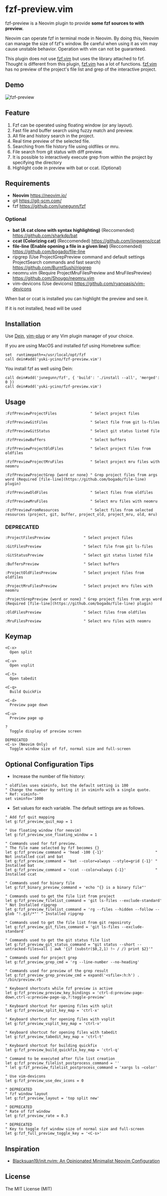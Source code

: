 # fzf-preview.vim

fzf-preview is a Neovim plugin to provide **some fzf sources to with preview.**

Neovim can operate fzf in terminal mode in Neovim.
By doing this, Neovim can manage the size of fzf's window.
Be careful when using it as vim may cause unstable behavior. Operation with vim can not be guaranteed.

This plugin does not use [fzf.vim](https://github.com/junegunn/fzf.vim) but uses the library attached to fzf.
Thought is different from this plugin, [fzf.vim](https://github.com/junegunn/fzf.vim) has a lot of functions.
[fzf.vim](https://github.com/junegunn/fzf.vim) has no preview of the project's file list and grep of the interactive project.

## Demo

![fzf-preview](https://user-images.githubusercontent.com/5423775/73814800-714cbb80-4827-11ea-8e70-093e14287453.gif "fzf-preview")

## Feature

1. Fzf can be operated using floating window (or any layout).
2. Fast file and buffer search using fuzzy match and preview.
3. All file and history search in the project.
4. Real time preview of the selected file.
5. Searching from file history file using oldfiles or mru.
6. File search from git status with diff preview.
7. It is possible to interactively execute grep from within the project by specifying the directory
8. Highlight code in preview with bat or ccat. (Optional)

## Requirements

- **Neovim** <https://neovim.io/>
- git <https://git-scm.com/>
- fzf <https://github.com/junegunn/fzf>

### Optional

- **bat (A cat clone with syntax highlighting)** (Reccomended) <https://github.com/sharkdp/bat>
- **ccat (Colorizing cat)** (Reccomended) <https://github.com/jingweno/ccat>
- **file-line (Enable opening a file in a given line)** (Reccomended) <https://github.com/bogado/file-line>
- ripgrep (Use ProjectGrepPreview command and default settings ProjectSearch commands and fast search) <https://github.com/BurntSushi/ripgrep>
- neomru.vim (Require ProjectMruFilesPreview and MruFilesPreview) <https://github.com/Shougo/neomru.vim>
- vim-devicons (Use devicons) <https://github.com/ryanoasis/vim-devicons>

When bat or ccat is installed you can highlight the preview and see it.

If it is not installed, head will be used

## Installation

Use [Dein](https://github.com/Shougo/dein.vim), [vim-plug](https://github.com/junegunn/vim-plug) or any Vim plugin manager of your choice.

If you are using MacOS and installed fzf using Homebrew
suffice:

```vim
set  runtimepath+=/usr/local/opt/fzf
call dein#add('yuki-ycino/fzf-preview.vim')
```

You install fzf as well using Dein:

```vim
call dein#add('junegunn/fzf', { 'build': './install --all', 'merged': 0 })
call dein#add('yuki-ycino/fzf-preview.vim')
```

## Usage

```vim
:FzfPreviewProjectFiles               " Select project files

:FzfPreviewGitFiles                   " Select file from git ls-files

:FzfPreviewGitStatus                  " Select git status listed file

:FzfPreviewBuffers                    " Select buffers

:FzfPreviewProjectOldFiles            " Select project files from oldfiles

:FzfPreviewProjectMruFiles            " Select project mru files with neomru

:FzfPreviewProjectGrep {word or none} " Grep project files from args word (Required [file-line](https://github.com/bogado/file-line) plugin)

:FzfPreviewOldFiles                   " Select files from oldfiles

:FzfPreviewMruFiles                   " Select mru files with neomru

:FzfPreviewFromResources              " Select files from selected resources (project, git, buffer, project_old, project_mru, old, mru)
```

### DEPRECATED

```vim
:ProjectFilesPreview               " Select project files

:GitFilesPreview                   " Select file from git ls-files

:GitStatusPreview                  " Select git status listed file

:BuffersPreview                    " Select buffers

:ProjectOldFilesPreview            " Select project files from oldfiles

:ProjectMruFilesPreview            " Select project mru files with neomru

:ProjectGrepPreview {word or none} " Grep project files from args word (Required [file-line](https://github.com/bogado/file-line) plugin)

:OldFilesPreview                   " Select files from oldfiles

:MruFilesPreview                   " Select mru files with neomru
```

## Keymap

```text
<C-x>
  Open split

<C-v>
  Open vsplit

<C-t>
  Open tabedit

<C-q>
  Build QuickFix

<C-d>
  Preview page down

<C-u>
  Preview page up

?
  Toggle display of preview screen

DEPRECATED
<C-s> (Neovim Only)
  Toggle window size of fzf, normal size and full-screen
```

## Optional Configuration Tips

- Increase the number of file history:

```vim
" oldfiles uses viminfo, but the default setting is 100
" Change the number by setting it in viminfo with a single quote.
" Ref: viminfo-'
set viminfo='1000
```

- Set values for each variable. The default settings are as follows.

```vim
" Add fzf quit mapping
let g:fzf_preview_quit_map = 1

" Use floating window (for neovim)
let g:fzf_preview_use_floating_window = 1

" Commands used for fzf preview.
" The file name selected by fzf becomes {}
let g:fzf_preview_command = 'head -100 {-1}'                       " Not installed ccat and bat
let g:fzf_preview_command = 'bat --color=always --style=grid {-1}' " Installed bat
let g:fzf_preview_command = 'ccat --color=always {-1}'             " Installed ccat

" Commands used for binary file
let g:fzf_binary_preview_command = 'echo "{} is a binary file"'

" Commands used to get the file list from project
let g:fzf_preview_filelist_command = 'git ls-files --exclude-standard'               " Not Installed ripgrep
let g:fzf_preview_filelist_command = 'rg --files --hidden --follow --glob "!.git/*"' " Installed ripgrep

" Commands used to get the file list from git reposiroty
let g:fzf_preview_git_files_command = 'git ls-files --exclude-standard'

" Commands used to get the git status file list
let g:fzf_preview_git_status_command = "git status --short --untracked-files=all | awk '{if (substr($0,2,1) !~ / /) print $2}'"

" Commands used for project grep
let g:fzf_preview_grep_cmd = 'rg --line-number --no-heading'

" Commands used for preview of the grep result
let g:fzf_preview_grep_preview_cmd = expand('<sfile>:h:h') . '/bin/preview.rb'

" Keyboard shortcuts while fzf preview is active
let g:fzf_preview_preview_key_bindings = 'ctrl-d:preview-page-down,ctrl-u:preview-page-up,?:toggle-preview'

" Keyboard shortcut for opening files with split
let g:fzf_preview_split_key_map = 'ctrl-x'

" Keyboard shortcut for opening files with vsplit
let g:fzf_preview_vsplit_key_map = 'ctrl-v'

" Keyboard shortcut for opening files with tabedit
let g:fzf_preview_tabedit_key_map = 'ctrl-t'

" Keyboard shortcut for building quickfix
let g:fzf_preview_build_quickfix_key_map = 'ctrl-q'

" Command to be executed after file list creation
let g:fzf_preview_filelist_postprocess_command = ''
" let g:fzf_preview_filelist_postprocess_command = 'xargs ls —color'

" Use vim-devicons
let g:fzf_preview_use_dev_icons = 0

" DEPRECATED
" fzf window layout
let g:fzf_preview_layout = 'top split new'

" DEPRECATED
" Rate of fzf window
let g:fzf_preview_rate = 0.3

" DEPRECATED
" Key to toggle fzf window size of normal size and full-screen
let g:fzf_full_preview_toggle_key = '<C-s>'
```

## Inspiration

- [Blacksuan19/init.nvim: An Opinionated Minimalist Neovim Configuration](https://github.com/Blacksuan19/init.nvim)

## License

The MIT License (MIT)
